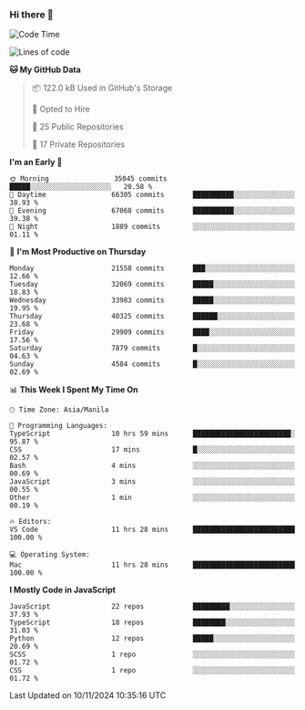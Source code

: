 ### Hi there 👋

<!--START_SECTION:waka-->
![Code Time](http://img.shields.io/badge/Code%20Time-1%2C257%20hrs%2052%20mins-blue)

![Lines of code](https://img.shields.io/badge/From%20Hello%20World%20I%27ve%20Written-67.4%20million%20lines%20of%20code-blue)

**🐱 My GitHub Data** 

> 📦 122.0 kB Used in GitHub's Storage 
 > 
> 💼 Opted to Hire
 > 
> 📜 25 Public Repositories 
 > 
> 🔑 17 Private Repositories 
 > 
**I'm an Early 🐤** 

```text
🌞 Morning                35045 commits       █████░░░░░░░░░░░░░░░░░░░░   20.58 % 
🌆 Daytime                66305 commits       ██████████░░░░░░░░░░░░░░░   38.93 % 
🌃 Evening                67068 commits       ██████████░░░░░░░░░░░░░░░   39.38 % 
🌙 Night                  1889 commits        ░░░░░░░░░░░░░░░░░░░░░░░░░   01.11 % 
```
📅 **I'm Most Productive on Thursday** 

```text
Monday                   21558 commits       ███░░░░░░░░░░░░░░░░░░░░░░   12.66 % 
Tuesday                  32069 commits       █████░░░░░░░░░░░░░░░░░░░░   18.83 % 
Wednesday                33983 commits       █████░░░░░░░░░░░░░░░░░░░░   19.95 % 
Thursday                 40325 commits       ██████░░░░░░░░░░░░░░░░░░░   23.68 % 
Friday                   29909 commits       ████░░░░░░░░░░░░░░░░░░░░░   17.56 % 
Saturday                 7879 commits        █░░░░░░░░░░░░░░░░░░░░░░░░   04.63 % 
Sunday                   4584 commits        █░░░░░░░░░░░░░░░░░░░░░░░░   02.69 % 
```


📊 **This Week I Spent My Time On** 

```text
🕑︎ Time Zone: Asia/Manila

💬 Programming Languages: 
TypeScript               10 hrs 59 mins      ████████████████████████░   95.87 % 
CSS                      17 mins             █░░░░░░░░░░░░░░░░░░░░░░░░   02.57 % 
Bash                     4 mins              ░░░░░░░░░░░░░░░░░░░░░░░░░   00.69 % 
JavaScript               3 mins              ░░░░░░░░░░░░░░░░░░░░░░░░░   00.55 % 
Other                    1 min               ░░░░░░░░░░░░░░░░░░░░░░░░░   00.19 % 

🔥 Editors: 
VS Code                  11 hrs 28 mins      █████████████████████████   100.00 % 

💻 Operating System: 
Mac                      11 hrs 28 mins      █████████████████████████   100.00 % 
```

**I Mostly Code in JavaScript** 

```text
JavaScript               22 repos            █████████░░░░░░░░░░░░░░░░   37.93 % 
TypeScript               18 repos            ████████░░░░░░░░░░░░░░░░░   31.03 % 
Python                   12 repos            █████░░░░░░░░░░░░░░░░░░░░   20.69 % 
SCSS                     1 repo              ░░░░░░░░░░░░░░░░░░░░░░░░░   01.72 % 
CSS                      1 repo              ░░░░░░░░░░░░░░░░░░░░░░░░░   01.72 % 
```




 Last Updated on 10/11/2024 10:35:16 UTC
<!--END_SECTION:waka-->
